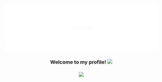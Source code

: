 ![Banner](https://raw.githubusercontent.com/drewbi/drewbi/master/welcome_banner2.svg)
<h3 align="center">
  Welcome to my profile!
  <img src="https://media.giphy.com/media/hvRJCLFzcasrR4ia7z/giphy.gif" width="28">
</h3>
<h3 align="center">
  <a href="https://github.com/User-JoaoP/readme-typing-svg"><img src="https://readme-typing-svg.herokuapp.com?color=FFFFFF&lines=I'm+a+Computer+Science+Student+;Always+learning+new+things;+looking+for+experience"></a>
</h3>

